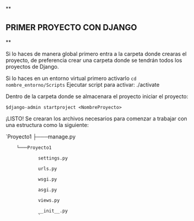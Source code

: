 **

## PRIMER PROYECTO CON DJANGO

**


Si lo haces de manera global primero entra a la carpeta donde crearas el proyecto, de preferencia crear una carpeta donde se tendrán todos los proyectos de Django.


Si lo haces en un entorno virtual primero activarlo `cd nombre_entorno/Scripts`
Ejecutar script para activar:
    ./activate


Dentro de la carpeta donde se almacenara el proyecto iniciar el proyecto:

    $django-admin startproject <NombreProyecto>

¡LISTO! Se crearan los archivos necesarios para comenzar a trabajar con una estructura como la siguiente:

 `Proyecto1
	    ├───manage.py
	    
		└───Proyecto1
		
				settings.py
				
		        urls.py
		        
		        wsgi.py
		        
		        asgi.py
		        
		        views.py
		        
		        __init__.py
		        `
        
 
